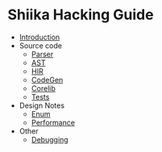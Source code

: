 # Shiika Hacking Guide

* [Introduction](README.md)
* Source code
  * [Parser](parser.md)
  * [AST](ast.md)
  * [HIR](hir.md)
  * [CodeGen](code_gen.md)
  * [Corelib](corelib.md)
  * [Tests](tests.md)
* Design Notes
  * [Enum](design_notes/enum.md)
  * [Performance](perf.md)
* Other
  * [Debugging](debug.md)
